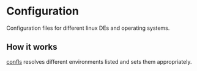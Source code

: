 # Configuration

Configuration files for different linux DEs and operating systems.

## How it works

[confls](https://gitlab.com/Curstantine/confls) resolves different environments listed and sets them appropriately.
